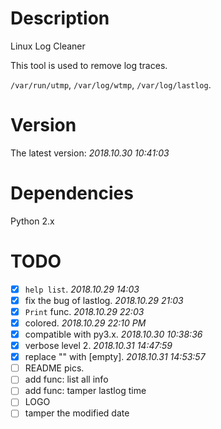 # Description
Linux Log Cleaner

This tool is used to remove log traces.

`/var/run/utmp`, `/var/log/wtmp`, `/var/log/lastlog`.

# Version
The latest version: _2018.10.30 10:41:03_

# Dependencies
Python 2.x

# TODO
- [x] `help list`. _2018.10.29 14:03_
- [x] fix the bug of lastlog. _2018.10.29 21:03_
- [X] `Print` func. _2018.10.29 22:03_
- [x] colored. _2018.10.29 22:10 PM_
- [x] compatible with py3.x. _2018.10.30 10:38:36_
- [x] verbose level 2. _2018.10.31 14:47:59_
- [x] replace "" with [empty]. _2018.10.31 14:53:57_
- [ ] README pics.
- [ ] add func: list all info
- [ ] add func: tamper lastlog time
- [ ] LOGO
- [ ] tamper the modified date
